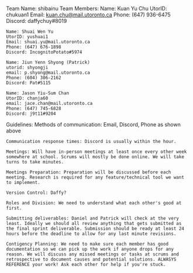 Team Name: shibainu
Team Members:
	Name: Kuan Yu Chu
	UtorID: chukuan1
	Email: kuan.chu@mail.utoronto.ca
	Phone: (647) 936-6475
	Discord: daffychuy#8019
 	
	Name: Shuai Wen Yu
	UtorID: yushuai1
	Email: shuai.yu@mail.utoronto.ca
	Phone: (647) 676-1898
	Discord: IncognitoPotato#5974   
	
	Name: Jiun Yenn Shyong (Patrick)
	utorid: shyongji
	email: p.shyong@mail.utoronto.ca
	Phone: (604) 306-2162
	Discord: Pat#5115
    
    Name: Jason Yiu-Sum Chan
    UtorID: chanja60
    email: jace.chan@mail.utoronto.ca
    Phone: (647) 745-6828
    Discord: j9t11#9204

Guidelines:
	Methods of communication: Email, Discord, Phone as shown above
	
	Communication response times: Discord is usually within the hour. 
	
	Meetings: Will have in-person meetings at least once every other week somewhere at school. Scrums will mostly be done online. We will take turns to take minutes.
	
	Meetings Preparation: Preparation will be discussed before each meeting. Research is required for any feature/technical tool we want to implement.
	
	Version Control: Daffy?
	
	Roles and Division: We need to understand what each other's good at first.
	
	Submitting deliverables: Daniel and Patrick will check at the very least. Ideally we should all review anything that gets submitted as the final sprint deliverable. Submission should be ready at least 24 hours before the deadline to allow for any last minute revisions.
	
	Contigency Planning: We need to make sure each member has good documentation so we can pick up the work if anyone drops for any reason. We will discuss any missed meetings or tasks at scrums and retrospective to document causes and potential solutions. ALWASYS REFERENCE your work! Ask each other for help if you're stuck. 
		
	
	
